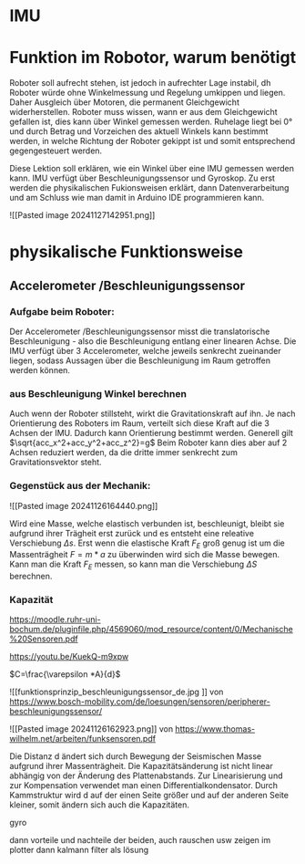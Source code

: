 # IMU

# Funktion im Robotor, warum benötigt

Roboter soll aufrecht stehen, ist jedoch in aufrechter Lage instabil, dh Roboter würde ohne Winkelmessung und Regelung umkippen und liegen. Daher Ausgleich über Motoren, die permanent Gleichgewicht widerherstellen. Roboter muss wissen, wann er aus dem Gleichgewicht gefallen ist, dies kann über Winkel gemessen werden. Ruhelage liegt bei 0° und durch Betrag und Vorzeichen des aktuell Winkels kann bestimmt werden, in welche Richtung der Roboter gekippt ist und somit entsprechend gegengesteuert werden.

Diese Lektion soll erklären, wie ein Winkel über eine IMU gemessen werden kann. IMU verfügt über Beschleunigungssensor und Gyroskop. Zu erst werden die physikalischen Fukionsweisen erklärt, dann Datenverarbeitung und am Schluss wie man damit in Arduino IDE programmieren kann.


![[Pasted image 20241127142951.png]]


# physikalische Funktionsweise 

## Accelerometer /Beschleunigungssensor

### Aufgabe beim Roboter:

Der Accelerometer /Beschleunigungssensor misst die translatorische Beschleunigung - also die Beschleunigung entlang einer linearen Achse. Die IMU verfügt über 3 Accelerometer, welche jeweils senkrecht zueinander liegen, sodass Aussagen über die Beschleunigung im Raum getroffen werden können.

### aus Beschleunigung Winkel berechnen

Auch wenn der Roboter stillsteht, wirkt die Gravitationskraft auf ihn. Je nach Orientierung des Roboters im Raum, verteilt sich diese Kraft auf die 3 Achsen der IMU. Dadurch kann Orientierung bestimmt werden. Generell gilt $\sqrt{acc_x^2+acc_y^2+acc_z^2}=g$
Beim Roboter kann dies aber auf 2 Achsen reduziert werden, da die dritte immer senkrecht zum Gravitationsvektor steht.

### Gegenstück aus der Mechanik:

![[Pasted image 20241126164440.png]]

Wird eine Masse, welche elastisch verbunden ist, beschleunigt, bleibt sie aufgrund ihrer Trägheit erst zurück und es entsteht eine releative Verschiebung $\Delta s$. Erst wenn die elastische Kraft $F_E$  groß genug ist um die Massenträgheit $F=m*a$  zu überwinden wird sich die Masse bewegen. Kann man die Kraft $F_E$  messen, so kann man die Verschiebung $\Delta S$ berechnen.


### Kapazität

https://moodle.ruhr-uni-bochum.de/pluginfile.php/4569060/mod_resource/content/0/Mechanische%20Sensoren.pdf

https://youtu.be/KuekQ-m9xpw



$C=\frac{\varepsilon  *A}{d}$

![[funktionsprinzip_beschleunigungssensor_de.jpg ]]
	von https://www.bosch-mobility.com/de/loesungen/sensoren/peripherer-beschleunigungssensor/

![[Pasted image 20241126162923.png]]
	von https://www.thomas-wilhelm.net/arbeiten/funksensoren.pdf


Die Distanz d ändert sich durch Bewegung der Seismischen Masse aufgrund ihrer Massenträgheit. 
Die Kapazitätsänderung ist nicht linear abhängig von der Änderung des
Plattenabstands. Zur Linearisierung und zur Kompensation verwendet man einen
Differentialkondensator.
Durch Kammstruktur wird d auf der einen Seite größer und auf der anderen Seite kleiner, somit ändern sich auch die Kapazitäten.


gyro


dann vorteile und nachteile der beiden, auch rauschen usw zeigen im plotter
dann kalmann filter als lösung
